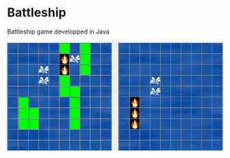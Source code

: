 # Battleship
Battleship game developped in Java

![alt](https://raw.githubusercontent.com/masterccc/jbattleship_network/master/screenshot.png)


